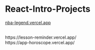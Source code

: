 # React-Intro-Projects

[nba-legend.vercel.app](https://nba-legend.vercel.app/)

<br/>
https://lesson-reminder.vercel.app/
<br/>
https://app-horoscope.vercel.app/
